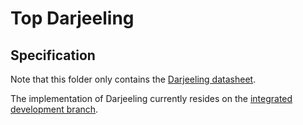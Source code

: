 # Top Darjeeling

## Specification

Note that this folder only contains the [Darjeeling datasheet](./doc/datasheet.md).

The implementation of Darjeeling currently resides on the [integrated development branch](https://github.com/lowRISC/opentitan/tree/integrated_dev).

